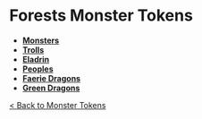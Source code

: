 # Forests Monster Tokens
- **[Monsters](monsters)**
- **[Trolls](trolls)**
- **[Eladrin](eladrin)**
- **[Peoples](peoples)**
- **[Faerie Dragons](dragons_faerie)**
- **[Green Dragons](dragons_green)**

[< Back to Monster Tokens](../README.md#monster-tokens)
